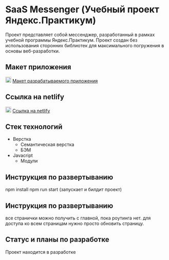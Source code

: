 # SaaS Messenger (Учебный проект Яндекс.Практикум)

Проект представляет собой мессенджер, разработанный в рамках учебной программы Яндекс.Практикум. Проект создан без использования сторонних библиотек для максимального погружения в основы веб-разработки.

## Макет приложения

<img src="https://www.svgrepo.com/show/452202/figma.svg" alt="Figma" width="18" height="18" /> [Макет разрабатываемого приложения](https://www.figma.com/design/SXczNhdiiOZJgogyqk54Iu/Messenger?node-id=0-1&t=dpI4SGRkugKncPCH-1)

## Cсылка на netlify 

<img src="https://www.svgrepo.com/show/376339/netlify.svg" alt="Figma" width="18" height="18" /> [Ссылка на netlify](https://partialmessenger.netlify.app/)

## Стек технологий

- Верстка
  - Семантическая верстка
  - БЭМ
- Javacript
  - Модули

## Инструкция по развертыванию

npm install 
npm run start (запускает и билдит проект)

## Инструкция по развертыванию

все странички можно получить с главной, пока роутинга нет. 
для доступа ко всем страницам нужно просто обновить страницу. 



## Статус и планы по разработке

Проект находится в разработке
